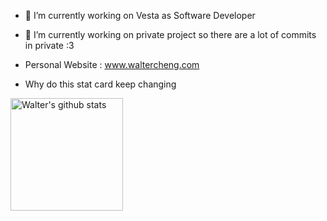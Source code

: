 - 🔭 I’m currently working on Vesta as Software Developer
- 🌱 I’m currently working on private project so there are a lot of commits in private :3
- Personal Website : www.waltercheng.com

- Why do this stat card keep changing
<a href="https://github.com/Walter0697">
  <img height="180em" src="https://github-readme-stats.vercel.app/api?username=Walter0697&show_icons=true&theme=tokyonight" alt="Walter's github stats" />
</a>
